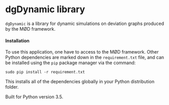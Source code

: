  # dgDynamic library 

 `dgDynamic` is a library for dynamic simulations on deviation graphs produced by the MØD framework.
 
 #### Installation
 To use this application, one have to access to the MØD framework.
 Other Python dependencies are marked down in the `requirement.txt` file, and can be installed using the `pip` package 
 manager via the command:
 
 ```
 sudo pip install -r requirement.txt
 ```
 This installs all of the dependencies globally in your Python distribution folder.
 
 Built for Python version 3.5.